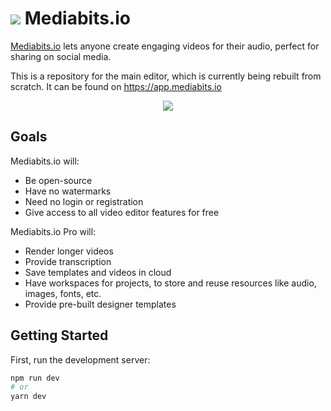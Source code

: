 # <img src="https://res.cloudinary.com/dpqtultzq/image/upload/v1607885874/Group_3_hoojqu.png"> Mediabits.io

[Mediabits.io](https://app.mediabits.io) lets anyone create engaging videos for their audio, perfect for sharing on social media.

This is a repository for the main editor, which is currently being rebuilt from scratch. It can be found on https://app.mediabits.io

<p align="center">
  <img src="https://res.cloudinary.com/dpqtultzq/image/upload/v1607885719/frame_generic_dark_9_evcn5l.png">
</p>

## Goals

Mediabits.io will:

- Be open-source
- Have no watermarks
- Need no login or registration
- Give access to all video editor features for free

Mediabits.io Pro will:

- Render longer videos
- Provide transcription
- Save templates and videos in cloud
- Have workspaces for projects, to store and reuse resources like audio, images, fonts, etc.
- Provide pre-built designer templates

## Getting Started

First, run the development server:

```bash
npm run dev
# or
yarn dev
```

